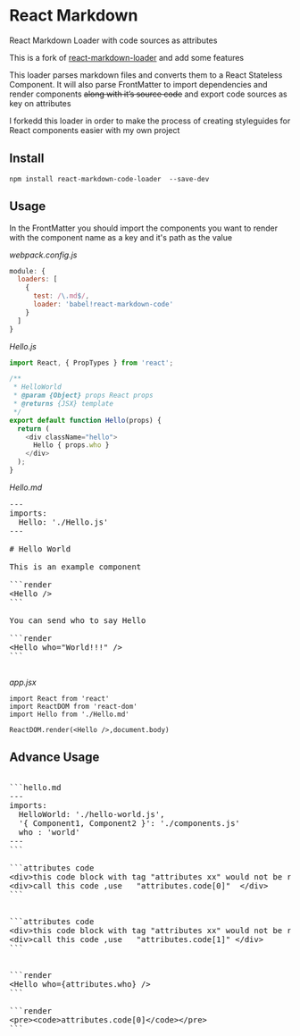 React Markdown 
==================

React Markdown Loader with code sources as attributes

This is a fork of [react-markdown-loader](https://github.com/javiercf/react-markdown-loader) and add some features

This loader parses markdown files and converts them to a React Stateless Component.
It will also parse FrontMatter to import dependencies and render components
~~along with it’s source code~~ and  export code sources as key on attributes


I forkedd this loader in order to make the process of creating styleguides for
React components easier with my own project

## Install

```
npm install react-markdown-code-loader  --save-dev
```


## Usage

In the FrontMatter you should import the components you want to render
with the component name as a key and it's path as the value


*webpack.config.js*
```js
module: {
  loaders: [
    {
      test: /\.md$/,
      loader: 'babel!react-markdown-code'
    }
  ]
}
```


*Hello.js*
```js
import React, { PropTypes } from 'react';

/**
 * HelloWorld
 * @param {Object} props React props
 * @returns {JSX} template
 */
export default function Hello(props) {
  return (
    <div className="hello">
      Hello { props.who }
    </div>
  );
}
```


*Hello.md*

<pre>
---
imports:
  Hello: './Hello.js'
---

# Hello World

This is an example component

```render
&lt;Hello /&gt;
```

You can send who to say Hello

```render
&lt;Hello who="World!!!" /&gt;
```

</pre>


*app.jsx*
``` 
import React from 'react'
import ReactDOM from 'react-dom'
import Hello from './Hello.md'

ReactDOM.render(<Hello />,document.body)

```

## Advance Usage

<pre>

```hello.md
---
imports:
  HelloWorld: './hello-world.js',
  '{ Component1, Component2 }': './components.js'
  who : 'world' 
---
```

```attributes code
&lt;div&gtthis code block with tag "attributes xx" would not be rendered in the markdown/component,it would be set in the attributes &lt;/div&gt
&lt;div&gtcall this code ,use   "attributes.code[0]"  &lt;/div&gt
```


```attributes code
&lt;div&gtthis code block with tag "attributes xx" would not be rendered in the markdown/component,it would be set in the attributes &lt;/div&gt
&lt;div&gtcall this code ,use   "attributes.code[1]" &lt;/div&gt
```


```render
&lt;Hello who={attributes.who} /&gt
```

```render
&lt;pre&gt&lt;code&gtattributes.code[0]&lt;/code&gt&lt;/pre&gt
```

</pre>

